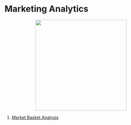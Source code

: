 # Marketing Analytics

<p align="center">
  <img src="https://miro.medium.com/max/5760/1*DHfQvlMVBaJCHpYmj1kmCw.png" height="300px">
</p>

1. [Market Basket Analysis](https://github.com/vanessaaleung/DS-notes/tree/master/marketing-analytics/market-basket)




